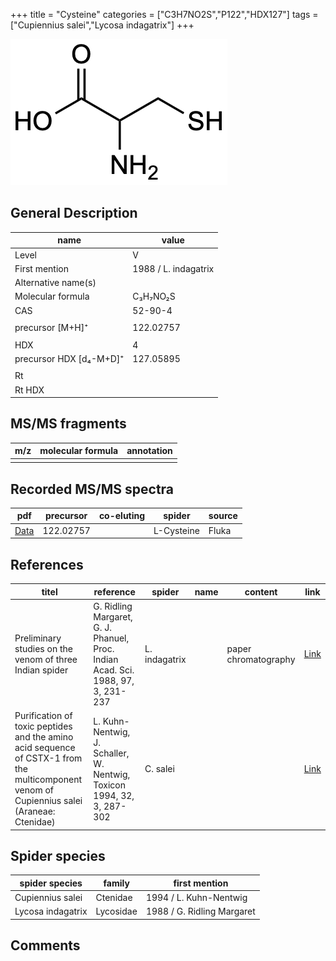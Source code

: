 +++
title = "Cysteine"
categories = ["C3H7NO2S","P122","HDX127"]
tags = ["Cupiennius salei","Lycosa indagatrix"]
+++

![](/img/Cysteine.png)

## General Description

| name                    | value                |
|-------------------------|----------------------|
| Level                   | V                    |
| First mention           | 1988 / L. indagatrix |
| Alternative name(s)     |                      |
| Molecular formula       | C₃H₇NO₂S             |
| CAS                     | 52-90-4              |
|                         |                      |
| precursor [M+H]⁺        | 122.02757            |
|                         |                      |
| HDX                     | 4                    |
| precursor HDX [d₄-M+D]⁺ | 127.05895            |
|                         |                      |
| Rt                      |                      |
| Rt HDX                  |                      |

## MS/MS fragments

| m/z | molecular formula | annotation |
|-----|-------------------|------------|
|     |                   |            |

## Recorded MS/MS spectra

| pdf      | precursor | co-eluting | spider     | source |
|----------|-----------|------------|------------|--------|
| [Data]() | 122.02757 |            | L-Cysteine | Fluka  |

## References

| titel                                                                                                                                      | reference                                                                        | spider        | name | content              | link                                                         |
|--------------------------------------------------------------------------------------------------------------------------------------------|----------------------------------------------------------------------------------|---------------|------|----------------------|--------------------------------------------------------------|
| Preliminary studies on the venom of three Indian spider                                                                                    | G. Ridling Margaret, G. J. Phanuel, Proc. Indian Acad. Sci. 1988, 97, 3, 231-237 | L. indagatrix |      | paper chromatography | [Link](https://www.ias.ac.in/article/fulltext/anml/097/03/0231-0237) |
| Purification of toxic peptides and the amino acid sequence of CSTX-1 from the multicomponent venom of Cupiennius salei (Araneae: Ctenidae) | L. Kuhn-Nentwig, J. Schaller, W. Nentwig, Toxicon 1994, 32, 3, 287-302           | C. salei      |      |                      | [Link](https://doi.org/10.1016/0041-0101(94)90082-5)                 |

## Spider species

| spider species    | family    | first mention              |
|-------------------|-----------|----------------------------|
| Cupiennius salei  | Ctenidae  | 1994 / L. Kuhn-Nentwig     |
| Lycosa indagatrix | Lycosidae | 1988 / G. Ridling Margaret |

## Comments
